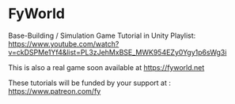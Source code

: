 # FyWorld
Base-Building / Simulation Game Tutorial in Unity
Playlist: https://www.youtube.com/watch?v=ckDSPMe1Yf4&list=PL3zJehMxBSE_MWK954EZy0Ygy1p6sWg3i

This is also a real game soon available at https://fyworld.net

These tutorials will be funded by your support at : https://www.patreon.com/fy
